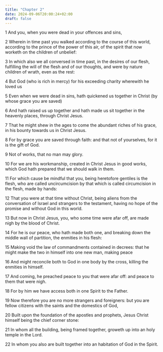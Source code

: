 ```yaml
---
title: "Chapter 2"
date: 2024-09-06T20:00:24+02:00
draft: false
---
```



1 And you, when you were dead in your offences and sins,

2 Wherein in time past you walked according to the course of this world, according to the prince of the power of this air, of the spirit that now worketh on the children of unbelief:

3 In which also we all conversed in time past, in the desires of our flesh, fulfilling the will of the flesh and of our thoughts, and were by nature children of wrath, even as the rest:

4 But God (who is rich in mercy) for his exceeding charity wherewith he loved us

5 Even when we were dead in sins, hath quickened us together in Christ (by whose grace you are saved)

6 And hath raised us up together and hath made us sit together in the heavenly places, through Christ Jesus.

7 That he might shew in the ages to come the abundant riches of his grace, in his bounty towards us in Christ Jesus.

8 For by grace you are saved through faith: and that not of yourselves, for it is the gift of God.

9 Not of works, that no man may glory.

10 For we are his workmanship, created in Christ Jesus in good works, which God hath prepared that we should walk in them.

11 For which cause be mindful that you, being heretofore gentiles is the flesh, who are called uncircumcision by that which is called circumcision in the flesh, made by hands:

12 That you were at that time without Christ, being aliens from the conversation of Israel and strangers to the testament, having no hope of the promise and without God in this world.

13 But now in Christ Jesus, you, who some time were afar off, are made nigh by the blood of Christ.

14 For he is our peace, who hath made both one, and breaking down the middle wall of partition, the enmities in his flesh:

15 Making void the law of commandments contained in decrees: that he might make the two in himself into one new man, making peace

16 And might reconcile both to God in one body by the cross, killing the enmities in himself.

17 And coming, he preached peace to you that were afar off: and peace to them that were nigh.

18 For by him we have access both in one Spirit to the Father.

19 Now therefore you are no more strangers and foreigners: but you are fellow citizens with the saints and the domestics of God,

20 Built upon the foundation of the apostles and prophets, Jesus Christ himself being the chief corner stone:

21 In whom all the building, being framed together, groweth up into an holy temple in the Lord.

22 In whom you also are built together into an habitation of God in the Spirit.

